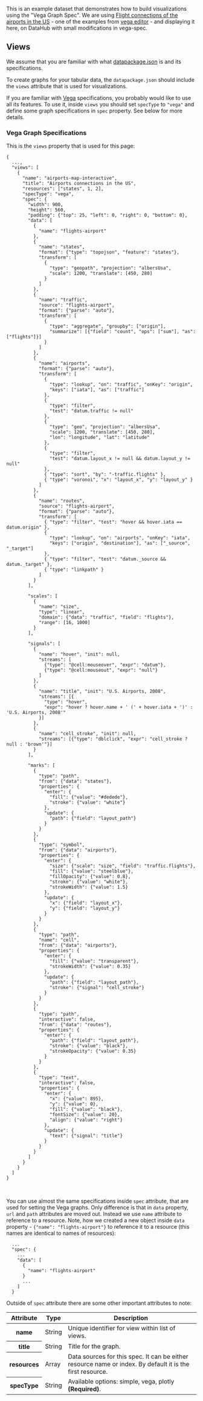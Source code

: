 This is an example dataset that demonstrates how to build visualizations using the "Vega Graph Spec". We are using [Flight connections of the airports in the US][airports] - one of the examples from [vega editor][editor] - and displaying it here, on DataHub with small modifications in vega-spec.

## Views

We assume that you are familiar with what [datapackage.json][datapackage.json] is and its specifications.

To create graphs for your tabular data, the `datapackage.json` should include the `views` attribute that is used for visualizations.

If you are familiar with [Vega][vega] specifications, you probably would like to use all its features. To use it, inside `views` you should set `specType` to `"vega"` and define some graph specifications in `spec` property. See below for more details.

### Vega Graph Specifications

This is the `views` property that is used for this page:

```
{
  ...,
  "views": [
    {
      "name": "airports-map-interactive",
      "title": "Airports connections in the US",
      "resources": ["states", 1, 2],
      "specType": "vega",
      "spec": {
        "width": 900,
        "height": 560,
        "padding": {"top": 25, "left": 0, "right": 0, "bottom": 0},
        "data": [
          {
            "name": "flights-airport"
          },
          {
            "name": "states",
            "format": {"type": "topojson", "feature": "states"},
            "transform": [
              {
                "type": "geopath", "projection": "albersUsa",
                "scale": 1200, "translate": [450, 280]
              }
            ]
          },
          {
            "name": "traffic",
            "source": "flights-airport",
            "format": {"parse": "auto"},
            "transform": [
              {
                "type": "aggregate", "groupby": ["origin"],
                "summarize": [{"field": "count", "ops": ["sum"], "as": ["flights"]}]
              }
            ]
          },
          {
            "name": "airports",
            "format": {"parse": "auto"},
            "transform": [
              {
                "type": "lookup", "on": "traffic", "onKey": "origin",
                "keys": ["iata"], "as": ["traffic"]
              },
              {
                "type": "filter",
                "test": "datum.traffic != null"
              },
              {
                "type": "geo", "projection": "albersUsa",
                "scale": 1200, "translate": [450, 280],
                "lon": "longitude", "lat": "latitude"
              },
              {
                "type": "filter",
                "test": "datum.layout_x != null && datum.layout_y != null"
              },
              { "type": "sort", "by": "-traffic.flights" },
              { "type": "voronoi", "x": "layout_x", "y": "layout_y" }
            ]
          },
          {
            "name": "routes",
            "source": "flights-airport",
            "format": {"parse": "auto"},
            "transform": [
              { "type": "filter", "test": "hover && hover.iata == datum.origin" },
              {
                "type": "lookup", "on": "airports", "onKey": "iata",
                "keys": ["origin", "destination"], "as": ["_source", "_target"]
              },
              { "type": "filter", "test": "datum._source && datum._target" },
              { "type": "linkpath" }
            ]
          }
        ],

        "scales": [
          {
            "name": "size",
            "type": "linear",
            "domain": {"data": "traffic", "field": "flights"},
            "range": [16, 1000]
          }
        ],

        "signals": [
          {
            "name": "hover", "init": null,
            "streams": [
              {"type": "@cell:mouseover", "expr": "datum"},
              {"type": "@cell:mouseout", "expr": "null"}
            ]
          },
          {
            "name": "title", "init": "U.S. Airports, 2008",
            "streams": [{
              "type": "hover",
              "expr": "hover ? hover.name + ' (' + hover.iata + ')' : 'U.S. Airports, 2008'"
            }]
          },
          {
            "name": "cell_stroke", "init": null,
            "streams": [{"type": "dblclick", "expr": "cell_stroke ? null : 'brown'"}]
          }
        ],

        "marks": [
          {
            "type": "path",
            "from": {"data": "states"},
            "properties": {
              "enter": {
                "fill": {"value": "#dedede"},
                "stroke": {"value": "white"}
              },
              "update": {
                "path": {"field": "layout_path"}
              }
            }
          },
          {
            "type": "symbol",
            "from": {"data": "airports"},
            "properties": {
              "enter": {
                "size": {"scale": "size", "field": "traffic.flights"},
                "fill": {"value": "steelblue"},
                "fillOpacity": {"value": 0.8},
                "stroke": {"value": "white"},
                "strokeWidth": {"value": 1.5}
              },
              "update": {
                "x": {"field": "layout_x"},
                "y": {"field": "layout_y"}
              }
            }
          },
          {
            "type": "path",
            "name": "cell",
            "from": {"data": "airports"},
            "properties": {
              "enter": {
                "fill": {"value": "transparent"},
                "strokeWidth": {"value": 0.35}
              },
              "update": {
                "path": {"field": "layout_path"},
                "stroke": {"signal": "cell_stroke"}
              }
            }
          },
          {
            "type": "path",
            "interactive": false,
            "from": {"data": "routes"},
            "properties": {
              "enter": {
                "path": {"field": "layout_path"},
                "stroke": {"value": "black"},
                "strokeOpacity": {"value": 0.35}
              }
            }
          },
          {
            "type": "text",
            "interactive": false,
            "properties": {
              "enter": {
                "x": {"value": 895},
                "y": {"value": 0},
                "fill": {"value": "black"},
                "fontSize": {"value": 20},
                "align": {"value": "right"}
              },
              "update": {
                "text": {"signal": "title"}
              }
            }
          }
        ]
      }
    }
  ]
}
```

<br>

You can use almost the same specifications inside `spec` attribute, that are used for setting the Vega graphs. Only difference is that in `data` property, `url` and `path` attributes are moved out. Instead we use `name` attribute to reference to a resource. Note, how we created a new object inside `data` property - `{"name": "flights-airport"}` to reference it to a resource (this names are identical to names of resources):

```
  ...
  "spec": {
    ...
    "data": [
      {
        "name": "flights-airport"
      }
      ...
    ]
  }
```

Outside of `spec` attribute there are some other important attributes to note:

<table class="table table-bordered table-striped resource-summary">
  <thead>
   <tr>
     <th>Attribute</th>
     <th>Type</th>
     <th>Description</th>
   </tr>
  </thead>
  <tbody>
    <tr>
      <th>name</th>
      <td>String</td>
      <td>Unique identifier for view within list of views.</td>
    </tr>
    <tr>
      <th>title</th>
      <td>String</td>
      <td>Title for the graph.</td>
    </tr>
    <tr>
      <th>resources</th>
      <td>Array</td>
      <td>Data sources for this spec. It can be either resource name or index. By default it is the first resource.</td>
    </tr>
    <tr>
      <th>specType</th>
      <td>String</td>
      <td>Available options: simple, vega, plotly <strong>(Required)</strong>.</td>
    </tr>
  </tbody>
</table>

[vega]: https://vega.github.io/vega/
[airports]: https://mbostock.github.io/d3/talk/20111116/airports.html
[editor]: https://vega.github.io/vega-editor/?mode=vega&spec=airports
[datapackage.json]: http://specs.frictionlessdata.io/data-package/
